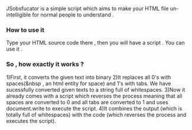 JSobsfucator is a simple script which aims to make your HTML file un-intelligible for normal people to understand .


<h3> How to use it </h3>
Type your HTML source code there , then you will have a script . You can use it .

<h3> So , how exactly it works ? </h3> 

1)First, it converts the given text into binary
2)It replaces all 0's with spaces(&nbsp , an html entity for space) and 1's with tabs. We have sucessfully converted given texts 
to a string full of whitespaces.
3)Now it already comes with a script which reverses the process meaning that all spaces are converted to 0 and all tabs are converted to 1 and uses document.write to execute the script.
4)It combines the output (which is totally full of whitespaces) with the code (which reverses the process and executes the script).
